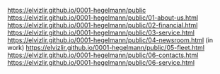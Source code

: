  <a href='https://elvizlir.github.io/0001-hegelmann/public'> https://elvizlir.github.io/0001-hegelmann/public </a>
 <a href='https://elvizlir.github.io/0001-hegelmann/public/01-about-us.html'> https://elvizlir.github.io/0001-hegelmann/public/01-about-us.html</a>
 <a href='https://elvizlir.github.io/0001-hegelmann/public/02-financial.html'> https://elvizlir.github.io/0001-hegelmann/public/02-financial.html</a>
 <a href='https://elvizlir.github.io/0001-hegelmann/public/03-service.html'> https://elvizlir.github.io/0001-hegelmann/public/03-service.html</a>
 <a href='https://elvizlir.github.io/0001-hegelmann/public/04-newsroom.html'> https://elvizlir.github.io/0001-hegelmann/public/04-newsroom.html (in work) </a>
 <a href='https://elvizlir.github.io/0001-hegelmann/public/05-fleet.html'> https://elvizlir.github.io/0001-hegelmann/public/05-fleet.html </a>
 <a href='https://elvizlir.github.io/0001-hegelmann/public/06-contacts.html'> https://elvizlir.github.io/0001-hegelmann/public/06-contacts.html </a>
 <a href='https://elvizlir.github.io/0001-hegelmann/public/06-service.html'> https://elvizlir.github.io/0001-hegelmann/public/06-service.html </a>
